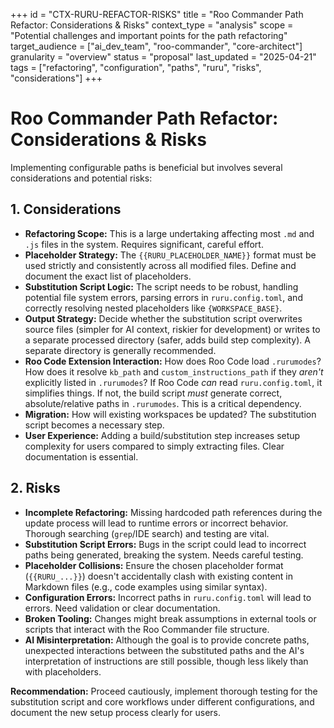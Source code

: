 +++
id = "CTX-RURU-REFACTOR-RISKS"
title = "Roo Commander Path Refactor: Considerations & Risks"
context_type = "analysis"
scope = "Potential challenges and important points for the path refactoring"
target_audience = ["ai_dev_team", "roo-commander", "core-architect"]
granularity = "overview"
status = "proposal"
last_updated = "2025-04-21"
tags = ["refactoring", "configuration", "paths", "ruru", "risks", "considerations"]
+++

# Roo Commander Path Refactor: Considerations & Risks

Implementing configurable paths is beneficial but involves several considerations and potential risks:

## 1. Considerations

*   **Refactoring Scope:** This is a large undertaking affecting most `.md` and `.js` files in the system. Requires significant, careful effort.
*   **Placeholder Strategy:** The `{{RURU_PLACEHOLDER_NAME}}` format must be used strictly and consistently across all modified files. Define and document the exact list of placeholders.
*   **Substitution Script Logic:** The script needs to be robust, handling potential file system errors, parsing errors in `ruru.config.toml`, and correctly resolving nested placeholders like `{WORKSPACE_BASE}`.
*   **Output Strategy:** Decide whether the substitution script overwrites source files (simpler for AI context, riskier for development) or writes to a separate processed directory (safer, adds build step complexity). A separate directory is generally recommended.
*   **Roo Code Extension Interaction:** How does Roo Code load `.rurumodes`? How does it resolve `kb_path` and `custom_instructions_path` if they *aren't* explicitly listed in `.rurumodes`? If Roo Code *can* read `ruru.config.toml`, it simplifies things. If not, the build script *must* generate correct, absolute/relative paths in `.rurumodes`. This is a critical dependency.
*   **Migration:** How will existing workspaces be updated? The substitution script becomes a necessary step.
*   **User Experience:** Adding a build/substitution step increases setup complexity for users compared to simply extracting files. Clear documentation is essential.

## 2. Risks

*   **Incomplete Refactoring:** Missing hardcoded path references during the update process will lead to runtime errors or incorrect behavior. Thorough searching (`grep`/IDE search) and testing are vital.
*   **Substitution Script Errors:** Bugs in the script could lead to incorrect paths being generated, breaking the system. Needs careful testing.
*   **Placeholder Collisions:** Ensure the chosen placeholder format (`{{RURU_...}}`) doesn't accidentally clash with existing content in Markdown files (e.g., code examples using similar syntax).
*   **Configuration Errors:** Incorrect paths in `ruru.config.toml` will lead to errors. Need validation or clear documentation.
*   **Broken Tooling:** Changes might break assumptions in external tools or scripts that interact with the Roo Commander file structure.
*   **AI Misinterpretation:** Although the goal is to provide concrete paths, unexpected interactions between the substituted paths and the AI's interpretation of instructions are still possible, though less likely than with placeholders.

**Recommendation:** Proceed cautiously, implement thorough testing for the substitution script and core workflows under different configurations, and document the new setup process clearly for users.
